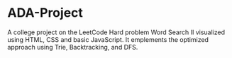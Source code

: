 # ADA-Project
A college project on the LeetCode Hard problem Word Search II visualized using HTML, CSS and basic JavaScript.
It emplements the optimized approach using Trie, Backtracking, and DFS.
